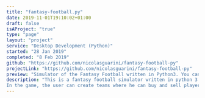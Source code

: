 ```yaml
---
title: "fantasy-football.py"
date: 2019-11-01T19:10:02+01:00
draft: false
isAProject: "true"
type: "page"
layout: "project"
service: "Desktop Development (Python)"
started: "28 Jan 2019"
completed: "8 Feb 2019"
github: "https://github.com/nicolasguarini/fantasy-football-py"
projectLink: "https://github.com/nicolasguarini/fantasy-football-py"
preview: "Simulator of the Fantasy Football written in Python3. You can create your own teams and let them play matches, but pay attenction to the budget!"
description: "This is a fantasy football simulator written in python 3. I carried out this project during the internship at the LinkIT company. It was a very positive experience where I learned a lot of things like how to structure an object-oriented project in python and how to use Git.
In the game, the user can create teams where he can buy and sell players, create formations and more. Each team has a medium strength and games can be created between two teams."
---
```


